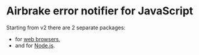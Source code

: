 # Airbrake error notifier for JavaScript

Starting from v2 there are 2 separate packages:
- for [web browsers](packages/browser),
- and for [Node.js](packages/node).
